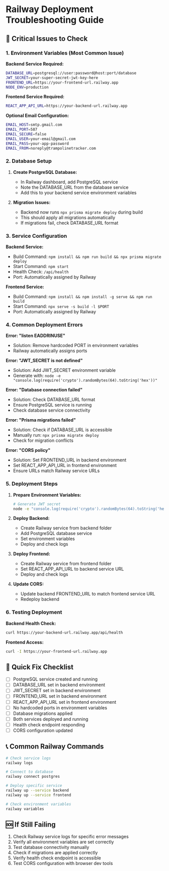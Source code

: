 # Railway Deployment Troubleshooting Guide

## 🚨 Critical Issues to Check

### 1. **Environment Variables** (Most Common Issue)

**Backend Service Required:**
```bash
DATABASE_URL=postgresql://user:password@host:port/database
JWT_SECRET=your-super-secret-jwt-key-here
FRONTEND_URL=https://your-frontend-url.railway.app
NODE_ENV=production
```

**Frontend Service Required:**
```bash
REACT_APP_API_URL=https://your-backend-url.railway.app
```

**Optional Email Configuration:**
```bash
EMAIL_HOST=smtp.gmail.com
EMAIL_PORT=587
EMAIL_SECURE=false
EMAIL_USER=your-email@gmail.com
EMAIL_PASS=your-app-password
EMAIL_FROM=noreply@trampolinetracker.com
```

### 2. **Database Setup**

1. **Create PostgreSQL Database:**
   - In Railway dashboard, add PostgreSQL service
   - Note the DATABASE_URL from the database service
   - Add this to your backend service environment variables

2. **Migration Issues:**
   - Backend now runs `npx prisma migrate deploy` during build
   - This should apply all migrations automatically
   - If migrations fail, check DATABASE_URL format

### 3. **Service Configuration**

**Backend Service:**
- Build Command: `npm install && npm run build && npx prisma migrate deploy`
- Start Command: `npm start`
- Health Check: `/api/health`
- Port: Automatically assigned by Railway

**Frontend Service:**
- Build Command: `npm install && npm install -g serve && npm run build`
- Start Command: `npx serve -s build -l $PORT`
- Port: Automatically assigned by Railway

### 4. **Common Deployment Errors**

**Error: "listen EADDRINUSE"**
- Solution: Remove hardcoded PORT in environment variables
- Railway automatically assigns ports

**Error: "JWT_SECRET is not defined"**
- Solution: Add JWT_SECRET environment variable
- Generate with: `node -e "console.log(require('crypto').randomBytes(64).toString('hex'))"`

**Error: "Database connection failed"**
- Solution: Check DATABASE_URL format
- Ensure PostgreSQL service is running
- Check database service connectivity

**Error: "Prisma migrations failed"**
- Solution: Check if DATABASE_URL is accessible
- Manually run: `npx prisma migrate deploy`
- Check for migration conflicts

**Error: "CORS policy"**
- Solution: Set FRONTEND_URL in backend environment
- Set REACT_APP_API_URL in frontend environment
- Ensure URLs match Railway service URLs

### 5. **Deployment Steps**

1. **Prepare Environment Variables:**
   ```bash
   # Generate JWT secret
   node -e "console.log(require('crypto').randomBytes(64).toString('hex'))"
   ```

2. **Deploy Backend:**
   - Create Railway service from backend folder
   - Add PostgreSQL database service
   - Set environment variables
   - Deploy and check logs

3. **Deploy Frontend:**
   - Create Railway service from frontend folder
   - Set REACT_APP_API_URL to backend service URL
   - Deploy and check logs

4. **Update CORS:**
   - Update backend FRONTEND_URL to match frontend service URL
   - Redeploy backend

### 6. **Testing Deployment**

**Backend Health Check:**
```bash
curl https://your-backend-url.railway.app/api/health
```

**Frontend Access:**
```bash
curl -I https://your-frontend-url.railway.app
```

## 🔄 Quick Fix Checklist

- [ ] PostgreSQL service created and running
- [ ] DATABASE_URL set in backend environment
- [ ] JWT_SECRET set in backend environment
- [ ] FRONTEND_URL set in backend environment
- [ ] REACT_APP_API_URL set in frontend environment
- [ ] No hardcoded ports in environment variables
- [ ] Database migrations applied
- [ ] Both services deployed and running
- [ ] Health check endpoint responding
- [ ] CORS configuration updated

## 📞 Common Railway Commands

```bash
# Check service logs
railway logs

# Connect to database
railway connect postgres

# Deploy specific service
railway up --service backend
railway up --service frontend

# Check environment variables
railway variables
```

## 🆘 If Still Failing

1. Check Railway service logs for specific error messages
2. Verify all environment variables are set correctly
3. Test database connectivity manually
4. Check if migrations are applied correctly
5. Verify health check endpoint is accessible
6. Test CORS configuration with browser dev tools 